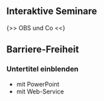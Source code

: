 ## Interaktive Seminare

{>> OBS und Co <<}

## Barriere-Freiheit

### Untertitel einblenden

- mit PowerPoint
- mit Web-Service
